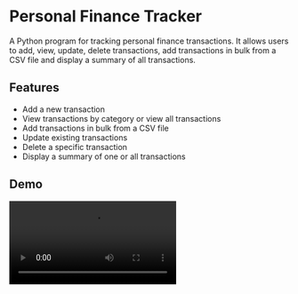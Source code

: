 
# Personal Finance Tracker

A Python program for tracking personal finance transactions. It allows users to add, view, update, delete transactions, add transactions in bulk from a CSV file and display a summary of all transactions.


## Features

- Add a new transaction
- View transactions by category or view all transactions
- Add transactions in bulk from a CSV file
- Update existing transactions
- Delete a specific transaction
- Display a summary of one or all transactions

## Demo

<video src="https://github.com/SSSAccount/finance-tracker/blob/main/demo.mp4"/>

## Requirements
- Python >= 3.12.1
- pip >= 24.0

## Installation

Ensure you are in the same directory as the requirements.txt file. Execute the following in the terminal.

```bash
pip install -r requirements.txt
```

Ensure you have also downloaded "finance_tracker.py", "helper.py", "financials.json" and "bulk.csv"

## Usage/Examples

Ensure "finance_tracker.py", "helper.py", "financials.json" and "bulk.csv" are in the same directory and then run 
```bash
python finance_tracker.py
```

 before using the following features:

1. **Adding Transactions**:
   - Choose option 1 from the main menu.
   - Follow the prompts to enter the transaction details such as category, amount, date and choice
   - Confirm the transaction to add it to the records.

2. **Viewing Transactions**:
   - Select option 2 from the main menu.
   - Choose a category to view transactions for that specific category.
   - To view all transactions, choose the "All" option.
   - Follow on-screen instructions to navigate through transactions.

3. **Adding Bulk Transactions**:
   - Make a copy of the bulk.csv to avoid any data loss as the program empties the file after adding the transactions (Optional)
   - Choose option 3 from the main menu.
   - Transactions will be added automatically from the file.

4. **Updating Transactions**:
   - Select option 4 from the main menu.
   - Follow the prompts to select the transaction to update which asks you for the ID of the transaction and the category of the transaction
   - Choose the aspect of the transaction to update (category, amount, date, choice).
   - Confirm the changes to update the transaction.

5. **Deleting Transactions**:
   - Choose option 5 from the main menu.
   - Follow the prompts to select the transaction to delete.
   - Confirm deletion to remove the transaction.

6. **Displaying Summary**:
   - Select option 6 from the main menu.
   - A summary of all transactions will be displayed, including net profit/loss, overall financial status, and the category with the most income and expense contributions.

7. **Exiting Program**:
   - Select option 7 from the main menu to exit the program.


## Credits

[prettytable](https://github.com/jazzband/prettytable) - For creating summary tables and viewing transactions

[PyInputPlus](https://github.com/asweigart/pyinputplus) - For creating options and getting user input easier

[questionary](https://github.com/tmbo/questionary) - For 'Press any key to continue....'

[schema](https://github.com/keleshev/schema) - For checking the schema of bulk.csv
